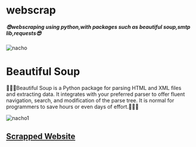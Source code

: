 # webscrap
<h5>😎webscraping using python,with packages such as beautiful soup,smtp lib,requests😎</h5>


![nacho](https://user-images.githubusercontent.com/74130928/161690153-09a55ade-b664-4cdd-89cb-0299ada62bb4.jpg)

<h1>Beautiful Soup</h1>
<body>
🚕🚓🚗Beautiful Soup is a Python package for parsing HTML and XML files and extracting data. It integrates with your preferred parser to offer fluent navigation, search, and modification of the parse tree. It is normal for programmers to save hours or even days of effort.🚕🚓🚗
</body>

![nacho1](https://user-images.githubusercontent.com/74130928/161691750-8ba2ce95-8e85-4d70-9bba-6e0c166beecd.jpg)

<h2></h2>

<h2><a href="https://news.ycombinator.com/">Scrapped Website</a></h2>
